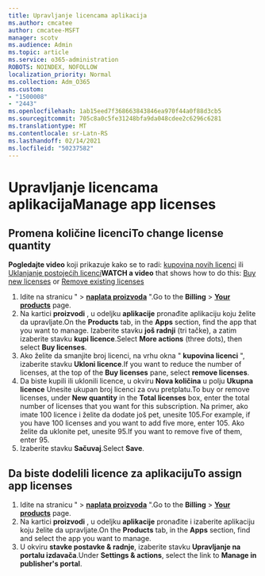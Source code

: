 ```yaml
---
title: Upravljanje licencama aplikacija
ms.author: cmcatee
author: cmcatee-MSFT
manager: scotv
ms.audience: Admin
ms.topic: article
ms.service: o365-administration
ROBOTS: NOINDEX, NOFOLLOW
localization_priority: Normal
ms.collection: Adm_O365
ms.custom:
- "1500008"
- "2443"
ms.openlocfilehash: 1ab15eed7f368663843846ea970f44a0f88d3cb5
ms.sourcegitcommit: 705c8a0c5fe31248bfa9da048cdee2c6296c6281
ms.translationtype: MT
ms.contentlocale: sr-Latn-RS
ms.lasthandoff: 02/14/2021
ms.locfileid: "50237582"
---
```

# <a name="manage-app-licenses"></a><span data-ttu-id="80561-102">Upravljanje licencama aplikacija</span><span class="sxs-lookup"><span data-stu-id="80561-102">Manage app licenses</span></span>

## <a name="to-change-license-quantity"></a><span data-ttu-id="80561-103">Promena količine licenci</span><span class="sxs-lookup"><span data-stu-id="80561-103">To change license quantity</span></span>

<span data-ttu-id="80561-104">**Pogledajte video** koji prikazuje kako se to radi: [kupovina novih licenci](https://go.microsoft.com/fwlink/p/?linkid=2154857) ili [Uklanjanje postojećih licenci](https://go.microsoft.com/fwlink/p/?linkid=2154938)</span><span class="sxs-lookup"><span data-stu-id="80561-104">**WATCH a video** that shows how to do this: [Buy new licenses](https://go.microsoft.com/fwlink/p/?linkid=2154857) or [Remove existing licenses](https://go.microsoft.com/fwlink/p/?linkid=2154938)</span></span>

1. <span data-ttu-id="80561-105">Idite na stranicu "  >  **[naplata proizvoda](https://go.microsoft.com/fwlink/p/?linkid=842054)** ".</span><span class="sxs-lookup"><span data-stu-id="80561-105">Go to the **Billing** > **[Your products](https://go.microsoft.com/fwlink/p/?linkid=842054)** page.</span></span>
2. <span data-ttu-id="80561-106">Na kartici **proizvodi** , u odeljku **aplikacije** pronađite aplikaciju koju želite da upravljate.</span><span class="sxs-lookup"><span data-stu-id="80561-106">On the **Products** tab, in the **Apps** section, find the app that you want to manage.</span></span> <span data-ttu-id="80561-107">Izaberite stavku **još radnji** (tri tačke), a zatim izaberite stavku **kupi licence**.</span><span class="sxs-lookup"><span data-stu-id="80561-107">Select **More actions** (three dots), then select **Buy licenses**.</span></span>
3. <span data-ttu-id="80561-108">Ako želite da smanjite broj licenci, na vrhu okna " **kupovina licenci** ", izaberite stavku **Ukloni licence**.</span><span class="sxs-lookup"><span data-stu-id="80561-108">If you want to reduce the number of licenses, at the top of the **Buy licenses** pane, select **remove licenses**.</span></span>
4. <span data-ttu-id="80561-109">Da biste kupili ili uklonili licence, u okviru **Nova količina** u polju **Ukupna licence** Unesite ukupan broj licenci za ovu pretplatu.</span><span class="sxs-lookup"><span data-stu-id="80561-109">To buy or remove licenses, under **New quantity** in the **Total licenses** box, enter the total number of licenses that you want for this subscription.</span></span> <span data-ttu-id="80561-110">Na primer, ako imate 100 licence i želite da dodate još pet, unesite 105.</span><span class="sxs-lookup"><span data-stu-id="80561-110">For example, if you have 100 licenses and you want to add five more, enter 105.</span></span> <span data-ttu-id="80561-111">Ako želite da uklonite pet, unesite 95.</span><span class="sxs-lookup"><span data-stu-id="80561-111">If you want to remove five of them, enter 95.</span></span>
5. <span data-ttu-id="80561-112">Izaberite stavku **Sačuvaj**.</span><span class="sxs-lookup"><span data-stu-id="80561-112">Select **Save**.</span></span>

## <a name="to-assign-app-licenses"></a><span data-ttu-id="80561-113">Da biste dodelili licence za aplikaciju</span><span class="sxs-lookup"><span data-stu-id="80561-113">To assign app licenses</span></span>

1. <span data-ttu-id="80561-114">Idite na stranicu "  >  **[naplata proizvoda](https://go.microsoft.com/fwlink/p/?linkid=842054)** ".</span><span class="sxs-lookup"><span data-stu-id="80561-114">Go to the **Billing** > **[Your products](https://go.microsoft.com/fwlink/p/?linkid=842054)** page.</span></span>
2. <span data-ttu-id="80561-115">Na kartici **proizvodi** , u odeljku **aplikacije** pronađite i izaberite aplikaciju koju želite da upravljate.</span><span class="sxs-lookup"><span data-stu-id="80561-115">On the **Products** tab, in the **Apps** section, find and select the app you want to manage.</span></span>
3. <span data-ttu-id="80561-116">U okviru **stavke postavke & radnje**, izaberite stavku **Upravljanje na portalu izdavača**.</span><span class="sxs-lookup"><span data-stu-id="80561-116">Under **Settings & actions**, select the link to **Manage in publisher's portal**.</span></span>